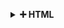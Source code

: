 <b><details><summary>➕ HTML</summary></b>

- <details><summary>1.简述一下你对HTML语义化的理解？</summary>

  用正确的标签做正确的事情。

  html 语义化让页面的内容结构化，结构更清晰，便于对浏览器、搜索引擎解析;即使在没有样式 CSS 情况下也以一种文档格式显示，并且是容易阅读的;

  搜索引擎的爬虫也依赖于 HTML 标记来确定上下文和各个关键字的权重，利于 SEO;

  使阅读源代码的人对网站更容易将网站分块，便于阅读维护理解。

  </details>

- <details><summary>2.Label的作用是什么？是怎么用的？</summary>

  label 标签来定义表单控制间的关系,当用户选择该标签时，浏览器会自动将焦点转到和标签相关的表单控件上。

  ```

  <label for="Name">Number:</label>

  <input type=“text“name="Name" id="Name"/>

  <label>Date:<input type="text" name="B"/></label>

  ```

  </details>

- <details><summary>3.iframe有那些缺点？</summary>

  - iframe 会阻塞主页面的 Onload 事件；

  - 搜索引擎的检索程序无法解读这种页面，不利于 SEO;

  - iframe 和主页面共享连接池，而浏览器对相同域的连接有限制，所以会影响页面的并行加载。

  使用 iframe 之前需要考虑这两个缺点。如果需要使用 iframe，最好是通过 javascript。动态给 iframe 添加 src 属性值，这样可以绕开以上两个问题。

  </details>

- <details><summary>4.HTML与XHTML —— 二者有什么区别，你觉得应该使用哪一个并说出理由。</summary>

  ```

  1.XHTML 元素必须被正确地嵌套。

  错误：<p><span>this is example.</p></span>

  正确：<p><span>this is example.</span></p>

  2.XHTML 元素必须被关闭。

  错误：<p>this is example.

  正确：<p>this is example.</p>

  3.标签名必须用小写字母。

  错误：<P>this is example.<P>

  正确：<p>this is example.</p>

  3.1空标签也必须被关闭

  错误：<br>

  正确：<br/>

  4.XHTML 文档必须拥有根元素。

  所有的 XHTML 元素必须被嵌套于 <html> 根元素中。

  ```

  </details>

- <details><summary>5.常见的浏览器内核有哪些？</summary>

  Trident 内核：IE,MaxThon,TT,The World,360,搜狗浏览器等。[又称 MSHTML]

  Gecko 内核：Netscape6 及以上版本，FF,MozillaSuite/SeaMonkey 等

  Presto 内核：Opera7 及以上。 [Opera 内核原为：Presto，现为：Blink;]

  Webkit 内核：Safari,Chrome 等。 [ Chrome 的：Blink（WebKit 的分支）]

  </details>

- <details><summary>6.HTML5的form如何关闭自动完成功能？</summary>

  给不想要提示的 form 或某个 input 设置为 autocomplete=off。

  </details>

- <details><summary>8.实现不使用 border 画出1px高的线，在不同浏览器的标准模式与怪异模式下都能保持一致的效果。</summary>

  ```

  <div style="height:1px;overflow:hidden;background:red"></div>

  ```

  </details>

- <details><summary>9.title与h1的区别、b与strong的区别、i与em的区别？</summary>

  ```

  title属性没有明确意义只表示是个标题，H1则表示层次明确的标题，对页面信息的抓取也有很大的影响；

  strong是标明重点内容，有语气加强的含义，使用阅读设备阅读网络时：<strong>会重读，而<B>是展示强调内容。

  i内容展示为斜体，em表示强调的文本；

  Physical Style Elements -- 自然样式标签

  b, i, u, s, pre

  Semantic Style Elements -- 语义样式标签

  strong, em, ins, del, code

  应该准确使用语义样式标签, 但不能滥用, 如果不能确定时首选使用自然样式标签。

  ```

  </details>

- <details><summary>10.请描述下SEO中的TDK？</summary>

  在 SEO 中，所谓的 TDK 其实就是 title、description、keywords 这三个标签，这三个标签在网站的优化过程中

  title 标题标签，description 描述标签，keywords 关键词标签

  </details>

- <details><summary>13.前端页面有哪三层构成，分别是什么？作用是什么？</summary>

  分成：结构层、表示层、行为层。

  结构层（structural layer）

  由 HTML 或 XHTML 之类的标记语言负责创建。标签，也就是那些出现在尖括号里的单词，对网页内容的语义含义做出了描述，但这些标签不包含任何关于如何显示有关内容的信息。例如，P 标签表达了这样一种语义：“这是一个文本段。”

  表示层（presentation layer）

  由 CSS 负责创建。 CSS 对“如何显示有关内容”的问题做出了回答。

  行为层（behaviorlayer）

  负责回答“内容应该如何对事件做出反应”这一问题。这是 Javascript 语言和 DOM 主宰的领域。

  </details>

- <details><summary>14.每个HTML文件头里都有个很重要的东西，Doctype，知道这是干什么的么？</summary>

  <!DOCTYPE> 声明位于文档中的最前面的位置，处于 <html> 标签之前。

  作用：

  1.告知浏览器文档使用哪种 HTML 或 XHTML 规范。

  2.告诉浏览器按照何种规范解析页（如果你的页面没有 DOCTYPE 的声明，那么 compatMode 默认就是 BackCompat,浏览器按照自己的方式解析渲染页面）

  </details>

- <details><summary>15.为什么用多个域名存储网站资源更有效？</summary>

  1、CDN 缓存更方便

  2、突破浏览器并发限制

  3、节约 cookie 带宽

  4、节约主域名的连接数，优化页面响应速度

  5、防止不必要的安全问题

  </details>

- <details><summary>16.请描述一下 cookies，sessionStorage 和 localStorage 的区别</summary>

  cookie 在浏览器和服务器间来回传递。 sessionStorage 和 localStorage 不会

  sessionStorage 和 localStorage 的存储空间更大；

  sessionStorage 和 localStorage 有更多丰富易用的接口；

  sessionStorage 和 localStorage 各自独立的存储空间；

  </details>

- <details><summary></summary>

  </details>

- <details><summary></summary>

  </details>

- <details><summary></summary>

  </details>

- <details><summary></summary>

  </details>

- <details><summary></summary>

  </details>

- <details><summary></summary>

  </details>

- <details><summary></summary>

  </details>

- <details><summary></summary>

  </details>

- <details><summary></summary>

  </details>

- <details><summary></summary>

  </details>

- <details><summary></summary>

  </details>

</details>
